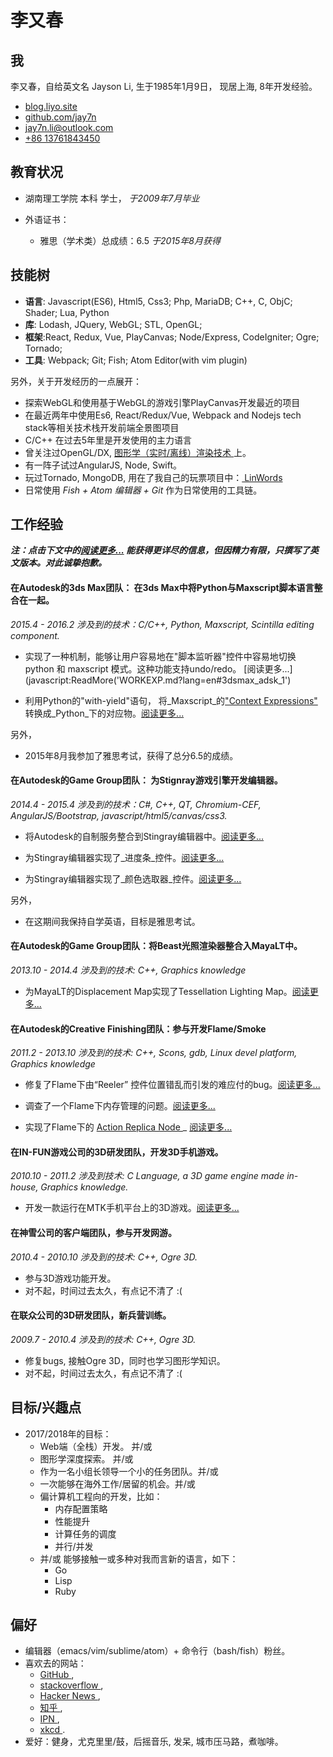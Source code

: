 # 李又春

## 我
李又春，自给英文名 Jayson Li,
生于1985年1月9日，
现居上海,
8年开发经验。

* <a href="http://blog.liyo.site" target="_blank" __> blog.liyo.site </a>
* <a href="http://github.com/jay7n" target="_blank" __> github.com/jay7n </a>
* <a href="email:jay7n.li@outlook.com"> jay7n.li@outlook.com </a>
* <a href="tel:+8613761843450"> +86 13761843450 </a>


## 教育状况
* 湖南理工学院  本科 学士，
  _于2009年7月毕业_

* 外语证书：
    * 雅思（学术类）总成绩：6.5
      _于2015年8月获得_


## 技能树
* __语言__: Javascript(ES6), Html5, Css3; Php, MariaDB; C++, C, ObjC; Shader; Lua, Python
* __库__: Lodash, JQuery, WebGL; STL, OpenGL;
* __框架__:React, Redux, Vue, PlayCanvas; Node/Express, CodeIgniter; Ogre; Tornado;
* __工具__: Webpack; Git; Fish; Atom Editor(with vim plugin)

另外，关于开发经历的一点展开：

* 探索WebGL和使用基于WebGL的游戏引擎PlayCanvas开发最近的项目
* 在最近两年中使用Es6, React/Redux/Vue, Webpack and Nodejs tech stack等相关技术栈开发前端全景图项目
* C/C++ 在过去5年里是开发使用的主力语言
* 曾关注过OpenGL/DX, <a href="http://www.cnblogs.com/lookof/category/220911.html" target="_blank" __> 图形学（实时/离线）渲染技术  </a>上。
* 有一阵子试过AngularJS, Node, Swift。
* 玩过Tornado, MongoDB, 用在了我自己的玩票项目中：<a href="https://github.com/jay7n/LinWords" target="_blank" __> LinWords </a>
* 日常使用 _Fish + Atom 编辑器 + Git_ 作为日常使用的工具链。


## 工作经验
___注：点击下文中的[阅读更多...](./) 能获得更详尽的信息，但因精力有限，只撰写了英文版本。对此诚挚抱歉。___

#### 在Autodesk的3ds Max团队： 在3ds Max中将Python与Maxscript脚本语言整合在一起。
_2015.4 - 2016.2_
_涉及到的技术：C/C++, Python, Maxscript, Scintilla editing component._

* 实现了一种机制，能够让用户容易地在"脚本监听器"控件中容易地切换 python 和 maxscript 模式。这种功能支持undo/redo。
[阅读更多...](javascript:ReadMore('WORKEXP.md?lang=en#3dsmax_adsk_1')

* 利用Python的"with-yield"语句， 将_Maxscript_的["Context Expressions"](http://help.autodesk.com/view/3DSMAX/2016/ENU/?guid=__files_GUID_E672728A_EE15_4197_9EDD_487781167B01_htm) 转换成_Python_下的对应物。[阅读更多...](javascript:ReadMore('WORKEXP.md?lang=en#3dsmax_adsk_2'))

另外，

* 2015年8月我参加了雅思考试，获得了总分6.5的成绩。

#### 在Autodesk的Game Group团队： 为Stignray游戏引擎开发编辑器。
_2014.4 - 2015.4_
_涉及到的技术：C#, C++, QT, Chromium-CEF, AngularJS/Bootstrap, javascript/html5/canvas/css3._

* 将Autodesk的自制服务整合到Stingray编辑器中。[阅读更多...](javascript:ReadMore('WORKEXP.md?lang=en#stingray_adsk_1'))

* 为Stingray编辑器实现了_进度条_控件。[阅读更多...](javascript:ReadMore('WORKEXP.md?lang=en#stingray_adsk_2'))

* 为Stingray编辑器实现了_颜色选取器_控件。[阅读更多...](javascript:ReadMore('WORKEXP.md?lang=en#stingray_adsk_3'))

另外，

* 在这期间我保持自学英语，目标是雅思考试。

#### 在Autodesk的Game Group团队：将Beast光照渲染器整合入MayaLT中。
_2013.10 - 2014.4_
_涉及到的技术: C++, Graphics knowledge_

* 为MayaLT的Displacement Map实现了Tessellation Lighting Map。[阅读更多...](javascript:ReadMore('WORKEXP.md?lang=en#beast_adsk'))

#### 在Autodesk的Creative Finishing团队：参与开发Flame/Smoke
_2011.2 - 2013.10_
_涉及到的技术: C++, Scons, gdb, Linux devel platform, Graphics knowledge_

* 修复了Flame下由“Reeler” 控件位置错乱而引发的难应付的bug。[阅读更多...](javascript:ReadMore('WORKEXP.md?lang=en#flame_adsk_1'))

* 调查了一个Flame下内存管理的问题。[阅读更多...](javascript:ReadMore('WORKEXP.md?lang=en#flame_adsk_2'))

* 实现了Flame下的 <a href="https://knowledge.autodesk.com/search-result/caas/CloudHelp/cloudhelp/2016/ENU/Flame/files/GUID-0E1E86A5-310B-4F1F-A9C1-97E64A896AAB-htm.html" target="_blank" __> Action Replica Node </a>_ [阅读更多...](javascript:ReadMore('WORKEXP.md?lang=en#flame_adsk_3'))

#### 在IN-FUN游戏公司的3D研发团队，开发3D手机游戏。
_2010.10 - 2011.2_
_涉及到技术: C Language, a 3D game engine made in-house, Graphics knowledge._

* 开发一款运行在MTK手机平台上的3D游戏。[阅读更多...](javascript:ReadMore('WORKEXP.md?lang=en#3d_infun'))

#### 在神雪公司的客户端团队，参与开发网游。
_2010.4 - 2010.10_
_涉及到的技术: C++, Ogre 3D._

* 参与3D游戏功能开发。
* 对不起，时间过去太久，有点记不清了 :(

#### 在联众公司的3D研发团队，新兵营训练。
_2009.7 - 2010.4_
_涉及到的技术: C++, Ogre 3D._

* 修复bugs, 接触Ogre 3D，同时也学习图形学知识。
* 对不起，时间过去太久，有点记不清了 :(


## 目标/兴趣点
* 2017/2018年的目标：
    * Web端（全栈）开发。 并/或
    * 图形学深度探索。 并/或
    * 作为一名小组长领导一个小的任务团队。并/或
    * 一次能够在海外工作/居留的机会。并/或
    * 偏计算机工程向的开发，比如：
        * 内存配置策略
        * 性能提升
        * 计算任务的调度
        * 并行/并发
    * 并/或 能够接触一或多种对我而言新的语言，如下：
        * Go
        * Lisp
        * Ruby


## 偏好
* 编辑器（emacs/vim/sublime/atom）+ 命令行（bash/fish）粉丝。
* 喜欢去的网站：
    * <a href="https://github.com/" target="_blank" __> GitHub </a>,
    * <a href="http://stackoverflow.com/" target="_blank" __> stackoverflow </a>,
    * <a href="https://news.ycombinator.com/news" target="_blank" __> Hacker News </a>,
    * <a href="https://www.zhihu.com/" target="_blank" __> 知乎 </a>,
    * <a href="http://ipn.li/" target="_blank" __> IPN </a>,
    * <a href="http://xkcd.com/" target="_blank" __> xkcd </a>.
* 爱好：健身，尤克里里/鼓，后摇音乐, 发呆, 城市压马路，煮咖啡。
